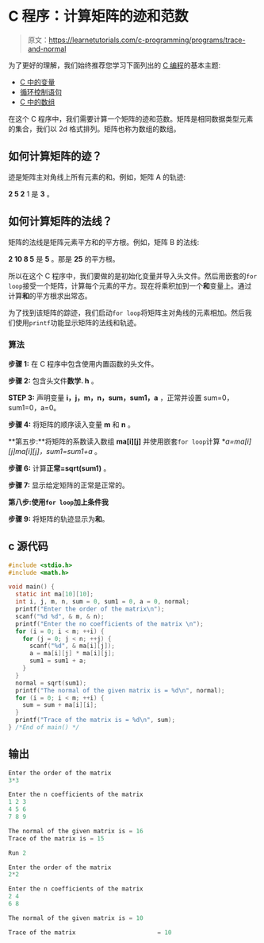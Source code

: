 # C 程序：计算矩阵的迹和范数

> 原文：<https://learnetutorials.com/c-programming/programs/trace-and-normal>

为了更好的理解，我们始终推荐您学习下面列出的 [C 编程](../ "C programming")的基本主题:

*   [C 中的变量](../../c-programming/variables)
*   [循环控制语句](../../c-programming/loop-control-statements)
*   [C 中的数组](../../c-programming/array)

在这个 C 程序中，我们需要计算一个矩阵的迹和范数。矩阵是相同数据类型元素的集合，我们以 2d 格式排列。矩阵也称为数组的数组。

## 如何计算矩阵的迹？

迹是矩阵主对角线上所有元素的和。例如，矩阵 A 的轨迹:

**2 5
2** 1 是 **3** 。

## 如何计算矩阵的法线？

矩阵的法线是矩阵元素平方和的平方根。例如，矩阵 B 的法线:

**2 10
8 5** 是 **5** 。那是 **25** 的平方根。

所以在这个 C 程序中，我们要做的是初始化变量并导入头文件。然后用嵌套的`for loop`接受一个矩阵，计算每个元素的平方。现在将乘积加到一个**和**变量上。通过计算**和**的平方根求出常态。

为了找到该矩阵的踪迹，我们启动`for loop`将矩阵主对角线的元素相加。然后我们使用`printf`功能显示矩阵的法线和轨迹。

### 算法

**步骤 1:** 在 C 程序中包含使用内置函数的头文件。

**步骤 2:** 包含头文件**数学. h** 。

**STEP 3:** 声明变量 **i，j，m，n，sum，sum1，a** ，正常并设置 sum=0，sum1=0，a=0。

**步骤 4:** 将矩阵的顺序读入变量 **m** 和 **n** 。

**第五步:**将矩阵的系数读入数组 **ma[i][j]** 并使用嵌套`for loop`计算 **a=ma[i][j]*ma[i][j]，sum1=sum1+a** 。

**步骤 6:** 计算**正常=sqrt(sum1)** 。

**步骤 7:** 显示给定矩阵的正常是正常的。

**第八步:**使用`for loop`加上条件**我**

**步骤 9:** 将矩阵的轨迹显示为**和**。

## c 源代码

```c
#include <stdio.h>
#include <math.h>

void main() {
  static int ma[10][10];
  int i, j, m, n, sum = 0, sum1 = 0, a = 0, normal;
  printf("Enter the order of the matrix\n");
  scanf("%d %d", & m, & n);
  printf("Enter the no coefficients of the matrix \n");
  for (i = 0; i < m; ++i) {
    for (j = 0; j < n; ++j) {
      scanf("%d", & ma[i][j]);
      a = ma[i][j] * ma[i][j];
      sum1 = sum1 + a;
    }
  }
  normal = sqrt(sum1);
  printf("The normal of the given matrix is = %d\n", normal);
  for (i = 0; i < m; ++i) {
    sum = sum + ma[i][i];
  }
  printf("Trace of the matrix is = %d\n", sum);
} /*End of main() */

```

## 输出

```c
Enter the order of the matrix
3*3

Enter the n coefficients of the matrix
1 2 3
4 5 6
7 8 9

The normal of the given matrix is = 16
Trace of the matrix is = 15

Run 2

Enter the order of the matrix
2*2

Enter the n coefficients of the matrix
2 4
6 8

The normal of the given matrix is = 10

Trace of the matrix                       = 10 
```